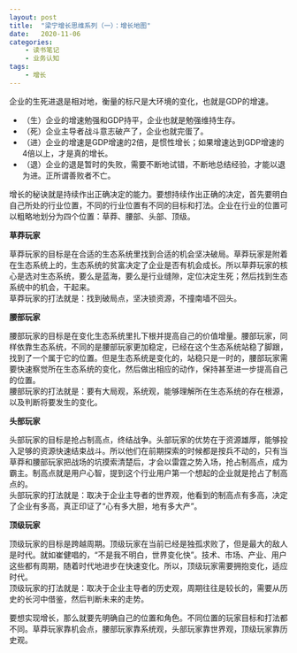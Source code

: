 ```yaml
---
layout: post
title:  "梁宁增长思维系列（一）：增长地图"
date:   2020-11-06
categories:
    - 读书笔记
    - 业务认知
tags:
    - 增长
---
```


企业的生死进退是相对地，衡量的标尺是大环境的变化，也就是GDP的增速。  
- （生）企业的增速勉强和GDP持平，企业也就是勉强维持生存。  
- （死）企业主导者战斗意志破产了，企业也就完蛋了。  
- （进）企业的增速是GDP增速的2倍，是惯性增长；如果增速达到GDP增速的4倍以上，才是真的增长。  
- （退）企业的退是暂时的失败，需要不断地试错，不断地总结经验，才能以退为进。正所谓善败者不亡。  

增长的秘诀就是持续作出正确决定的能力。要想持续作出正确的决定，首先要明白自己所处的行业位置，不同的行业位置有不同的目标和打法。企业在行业的位置可以粗略地划分为四个位置：草莽、腰部、头部、顶级。  

__草莽玩家__  

草莽玩家的目标是在合适的生态系统里找到合适的机会坚决破局。草莽玩家是附着在生态系统上的，生态系统的贫富决定了企业是否有机会成长。所以草莽玩家的核心是选对生态系统，要么是蓝海，要么是行业缝隙，定位决定生死；然后找到生态系统中的机会，干起来。  
草莽玩家的打法就是：找到破局点，坚决锁资源，不撞南墙不回头。  

__腰部玩家__  

腰部玩家的目标是在变化生态系统里扎下根并提高自己的价值增量。腰部玩家，同样依靠生态系统，不同的是腰部玩家更加稳定，已经在这个生态系统站稳了脚跟，找到了一个属于它的位置。但是生态系统是变化的，站稳只是一时的，腰部玩家需要快速察觉所在生态系统的变化，然后做出相应的动作，保持甚至进一步提高自己的位置。  
腰部玩家的打法就是：要有大局观，系统观，能够理解所在生态系统的存在根源，以及判断将要发生的变化。  

__头部玩家__  

头部玩家的目标是抢占制高点，终结战争。头部玩家的优势在于资源雄厚，能够投入足够的资源快速结束战斗。所以他们在前期探索的时候都是按兵不动的，只有当草莽和腰部玩家把战场的坑摸索清楚后，才会以雷霆之势入场，抢占制高点，成为霸主。制高点就是用户心智，提到这个行业用户第一个想起的企业就是抢占了制高点的。  
头部玩家的打法就是：取决于企业主导者的世界观，他看到的制高点有多高，决定了企业有多高，真正印证了“心有多大胆，地有多大产”。

__顶级玩家__  

顶级玩家的目标是跨越周期。顶级玩家在当前已经是独孤求败了，但是最大的敌人是时代。就如崔健唱的，“不是我不明白，世界变化快”。技术、市场、产业、用户这些都有周期，随着时代地进步在快速变化。所以，顶级玩家需要拥抱变化，适应时代。  
顶级玩家的打法就是：取决于企业主导者的历史观，周期往往是较长的，需要从历史的长河中借鉴，然后判断未来的走势。  

要想实现增长，那么就要先明确自己的位置和角色。不同位置的玩家目标和打法都不同。草莽玩家靠机会点，腰部玩家靠系统观，头部玩家靠世界观，顶级玩家靠历史观。
